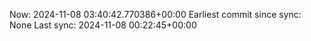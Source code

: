 Now: 2024-11-08 03:40:42.770386+00:00 Earliest commit since sync: None Last sync: 2024-11-08 00:22:45+00:00
